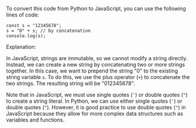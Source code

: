 To convert this code from Python to JavaScript, you can use the following lines of code:
```
const s = "12345678";
s = "0" + s; // by concatenation
console.log(s);
```
Explanation:

In JavaScript, strings are immutable, so we cannot modify a string directly. Instead, we can create a new string by concatenating two or more strings together. In this case, we want to prepend the string "0" to the existing string variable `s`. To do this, we use the plus operator (`+`) to concatenate the two strings. The resulting string will be "012345678".

Note that in JavaScript, we must use single quotes (`'`) or double quotes (`"`) to create a string literal. In Python, we can use either single quotes (`'`) or double quotes (`"`). However, it is good practice to use double quotes (`"`) in JavaScript because they allow for more complex data structures such as variables and functions.

